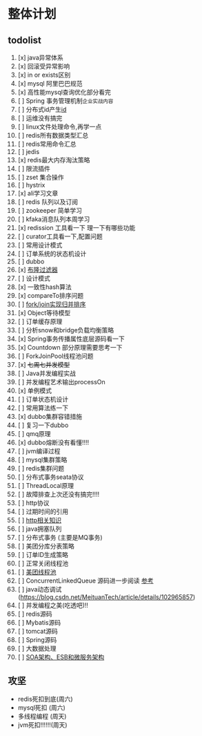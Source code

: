 # 整体计划

## todolist

1. [x] java异常体系
2. [x] 回滚受异常影响
3. [x] in or exists区别
4. [x] mysql 阿里巴巴规范
5. [x] 高性能mysql查询优化部分看完
6. [ ] Spring 事务管理机制`企业实战内容`
7. [ ] 分布式id产生[id](https://zhuanlan.zhihu.com/p/107939861)
8. [ ] 运维没有搞完
9. [ ] linux文件处理命令,再学一点
10. [ ] redis所有数据类型汇总
11. [ ] redis常用命令汇总
12. [ ] jedis
13. [x] redis最大内存淘汰策略
14. [ ] 限流插件
15. [ ] zset 集合操作
16. [ ] hystrix
17. [x] ali学习文章
18. [ ] redis 队列以及订阅
19. [ ] zookeeper 简单学习
20. [ ] kfaka消息队列本周学习
21. [x] redission 工具看一下 理一下有哪些功能
22. [ ] curator工具看一下,配置问题
23. [ ] 常用设计模式
24. [ ] 订单系统的状态机设计
25. [ ] dubbo 
26. [x] [布隆过滤器](https://www.jianshu.com/p/e4773b69319d)
27. [ ] 设计模式
28. [x] 一致性hash算法
29. [x] compareTo排序问题
30. [ ] [fork/join实现归并排序](https://blog.csdn.net/qq_17305249/article/details/77853374)
31. [x] Object等待模型
32. [ ] 订单缓存原理
33. [ ] 分析snow和bridge负载均衡策略
34. [x] Spring事务传播属性底层源码看一下
35. [x] Countdown 部分原理需要思考一下
36. [ ] ForkJoinPool线程池问题
37. [x] ~~七周七并发模型~~
38. [ ] Java并发编程实战
39. [ ] 并发编程艺术输出processOn
40. [x] 单例模式
41. [ ] 订单状态机设计
42. [ ] 常用算法练一下
43. [x] dubbo集群容错措施
44. [ ] 复习一下dubbo
45. [ ] qmq原理
46. [x] dubbo熔断没有看懂!!!!
47. [ ] jvm编译过程
48. [ ] mysql集群策略
49. [ ] redis集群问题
50. [ ] 分布式事务seata协议
51. [ ] ThreadLocal原理
52. [ ] 故障排查上次还没有搞完!!!!
53. [ ] http协议
54. [ ] 过期时间的引用
55. [ ] [http相关知识](https://mp.weixin.qq.com/s/t7ZYT6wBBbFYVBPOSztpRg)
56. [ ] java拥塞队列
57. [ ] 分布式事务 (主要是MQ事务)
58. [ ] 美团分库分表策略
59. [ ] 订单ID生成策略
60. [ ] 正常关闭线程池
61. [ ] [美团线程池](https://blog.csdn.net/MeituanTech/article/details/105283415)
62. [ ] ConcurrentLinkedQueue 源码进一步阅读 [参考](https://juejin.im/post/6844903602427805704)
63. [ ] java动态调试(https://blog.csdn.net/MeituanTech/article/details/102965857)
64. [ ] 并发编程之美(吃透吧)!!
65. [ ] redis源码
66. [ ] Mybatis源码
67. [ ] tomcat源码
68. [ ] Spring源码
69. [ ] 大数据处理
70. [ ] [SOA架构、ESB和微服务架构](https://blog.csdn.net/j15533415886/article/details/89818019)

## 攻坚

- redis死扣到底(周六)
- mysql死扣 (周六)
- 多线程编程 (周天)
- jvm死扣!!!!!!(周天)
